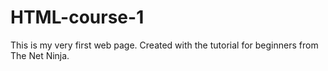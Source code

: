 # HTML-course-1
This is my very first web page. Created with the tutorial for beginners from The Net Ninja.
